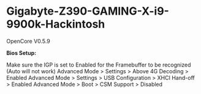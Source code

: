 # Gigabyte-Z390-GAMING-X-i9-9900k-Hackintosh

OpenCore V0.5.9

**Bios Setup:**

Make sure the IGP is set to Enabled for the Framebuffer to be recognized (Auto will not work)
Advanced Mode > Settings > Above 4G Decoding > Enabled
Advanced Mode > Settings > USB Configuration > XHCI Hand-off > Enabled
Advanced Mode > Boot > CSM Support > Disabled
